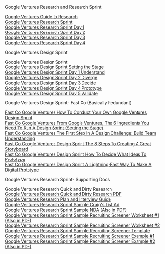 Google Ventures Research and Research Sprint

[Google Ventures Guide to Research](http://www.gv.com/lib/gv-guide-to-research)  
 [Google Ventures Research Sprint](http://www.gv.com/lib/the-gv-research-sprint-a-4-day-process-for-answering-important-startup-questions)  
 [Google Ventures Research Sprint Day 1](http://www.gv.com/lib/the-gv-research-sprint-day-1)  
 [Google Ventures Research Sprint Day 2](http://www.gv.com/lib/the-gv-research-sprint-day-2)  
 [Google Ventures Research Sprint Day 3](http://www.gv.com/lib/the-gv-research-sprint-day-3)  
 [Google Ventures Research Sprint Day 4](http://www.gv.com/lib/the-gv-research-sprint-day-4)  

Google Ventures Design Sprint

[Google Ventures Design Sprint](http://www.gv.com/sprint)  
 [Google Ventures Design Sprint Setting the Stage](http://www.gv.com/lib/the-product-design-sprint-settingthestage)  
 [Google Ventures Design Sprint Day 1 Understand](http://www.gv.com/lib/the-product-design-sprint-understandday-1)  
 [Google Ventures Design Sprint Day 2 Diverge](http://www.gv.com/lib/the-product-design-sprint-divergeday2)  
 [Google Ventures Design Sprint Day 3 Decide](http://www.gv.com/lib/the-product-design-sprint-decideday3)  
 [Google Ventures Design Sprint Day 4 Prototype](http://www.gv.com/lib/the-product-design-sprint-prototypeday4)  
 [Google Ventures Design Sprint Day 5 Validate](http://www.gv.com/lib/the-product-design-sprint-validateday5)  

Google Ventures Design Sprint- Fast Co (Basically Redundant)

[Fast Co Google Ventures How To Conduct Your Own Google Ventures Design Sprint](http://www.fastcodesign.com/1672887/how-to-conduct-your-own-google-design-sprint)  
 [Fast Co Google Ventures From Google Ventures, The 6 Ingredients You Need To Run A Design Sprint (Setting the Stage)](http://www.fastcodesign.com/1672889/from-google-ventures-the-6-ingredients-you-need-to-run-a-design-sprint)  
 [Fast Co Google Ventures The First Step In A Design Challenge: Build Team Understanding](http://www.fastcodesign.com/1672905/the-first-step-in-a-design-challenge-build-team-understanding)  
 [Fast Co Google Ventures Design Sprint The 8 Steps To Creating A Great Storyboard](http://www.fastcodesign.com/1672917/the-8-steps-to-creating-a-great-storyboard)  
 [Fast Co Google Ventures Design Sprint How To Decide What Ideas To Prototype](http://www.fastcodesign.com/1672929/how-to-decide-what-ideas-to-prototype)  
 [Fast Co Google Ventures Design Sprint A Lightning-Fast Way To Make A Digital Prototype](http://www.fastcodesign.com/1672940/a-lightning-fast-way-to-make-a-digital-prototype)  

Google Ventures Research Sprint- Supporting Docs

[Google Ventures Research Quick and Dirty Research](http://www.gv.com/lib/user-research-quick-and-dirty)  
 [Google Ventures Research Quick and Dirty Research PDF](http://www.gv.com/wp-content/uploads/2013/02/User-Research-Workshop_Google-Ventures_Feb2013.pdf)  
 [Google Ventures Research Plan and Interview Guide](http://www.gv.com/ds-redirect/images/content/research-worksheet.pdf)  
 [Google Ventures Research Sprint Sample Craig's List Ad](http://www.gv.com/wp-content/uploads/2014/07/Google-Ventures-Research-Sprint-Sample-Craigslist-ad.png)  
 [Google Ventures Research Sprint Sample NDA (Also in PDF)](http://www.gv.com/wp-content/uploads/2014/07/Google-Ventures-Research-Sprint-Sample-NDA.pdf)  
 [Google Ventures Research Sprint Sample Recruiting Screener Worksheet #1 (Also in PDF)](http://www.gv.com/wp-content/uploads/2014/07/Google-Ventures-Research-Sprint-Screener-Worksheet.pdf)  
 [Google Ventures Research Sprint Sample Recruiting Screener Worksheet #2](https://drive.google.com/previewtemplate?id=1E96r55rFIXcpMWhcVADL2aX11Q5MaS8IifvFIE1pLGs&mode=public&ddrp=1#)  
 [Google Ventures Research Sprint Sample Recruiting Screener Template](http://www.gv.com/ds-redirect/images/content/recruiting-screener.png)  
 [Google Ventures Research Sprint Sample Recruiting Screener Example #1](https://docs.google.com/forms/d/1O3BDu28iUhn6UB9qAQE_zDL3iY2y77xWh63r9RnGyeg/viewform)  
 [Google Ventures Research Sprint Sample Recruiting Screener Example #2 (Also in PDF)](https://docs.google.com/forms/d/1f6C7DnNEgfRCBtjGjHQQTsj8QBRY8xYIo8iE0W21hlU/viewform?formkey=dDFoemRKdTdKZzc5dmI2ZGkyT1ZvcGc6MA#gid=0)  

